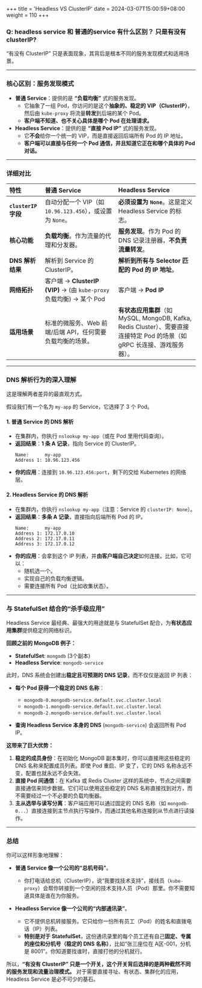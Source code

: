 +++
title = 'Headless VS ClusterIP'
date = 2024-03-07T15:00:59+08:00
weight = 110
+++

### Q: headless service 和 普通的service 有什么区别？ 只是有没有clusterIP?

“有没有 ClusterIP” 只是表面现象，其背后是根本不同的服务发现模式和适用场景。

---

### 核心区别：服务发现模式

*   **普通 Service**：提供的是 **“负载均衡”** 式的服务发现。
    *   它抽象了一组 Pod，你访问的是这个**抽象的、稳定的 VIP（ClusterIP）**，然后由 `kube-proxy` 将流量**转发**到后端的某个 Pod。
    *   **客户端不知道、也不关心具体是哪个 Pod 在处理请求。**
*   **Headless Service**：提供的是 **“直接 Pod IP”** 式的服务发现。
    *   它**不会**给你一个统一的 VIP，而是直接返回后端所有 Pod 的 IP 地址。
    *   **客户端可以直接与任何一个 Pod 通信，并且知道它正在和哪个具体的 Pod 对话。**

---

### 详细对比

| 特性 | 普通 Service | Headless Service |
| :--- | :--- | :--- |
| **`clusterIP` 字段** | 自动分配一个 VIP（如 `10.96.123.456`），或设置为 `None`。 | **必须设置为 `None`**。这是定义 Headless Service 的标志。 |
| **核心功能** | **负载均衡**。作为流量的代理和分发器。 | **服务发现**。作为 Pod 的 DNS 记录注册器，**不负责流量转发**。 |
| **DNS 解析结果** | 解析到 Service 的 ClusterIP。 | **解析到所有与 Selector 匹配的 Pod 的 IP 地址**。 |
| **网络拓扑** | 客户端 -> **ClusterIP (VIP)** -> (由 `kube-proxy` 负载均衡) -> 某个 Pod | 客户端 -> **Pod IP** |
| **适用场景** | 标准的微服务、Web 前端/后端 API，任何需要负载均衡的场景。 | **有状态应用集群**（如 MySQL, MongoDB, Kafka, Redis Cluster）、需要直接连接特定 Pod 的场景（如 gRPC 长连接、游戏服务器）。 |

---

### DNS 解析行为的深入理解

这是理解两者差异的最直观方式。

假设我们有一个名为 `my-app` 的 Service，它选择了 3 个 Pod。

#### 1. 普通 Service 的 DNS 解析

*   在集群内，你执行 `nslookup my-app`（或在 Pod 里用代码查询）。
*   **返回结果**：**1 条 A 记录**，指向 Service 的 ClusterIP。
    ```
    Name:      my-app
    Address 1: 10.96.123.456
    ```
*   **你的应用**：连接到 `10.96.123.456:port`，剩下的交给 Kubernetes 的网络层。

#### 2. Headless Service 的 DNS 解析

*   在集群内，你执行 `nslookup my-app`（注意：Service 的 `clusterIP: None`）。
*   **返回结果**：**多条 A 记录**，直接指向后端所有 Pod 的 IP。
    ```
    Name:      my-app
    Address 1: 172.17.0.10
    Address 2: 172.17.0.11
    Address 3: 172.17.0.12
    ```
*   **你的应用**：会拿到这个 IP 列表，并**由客户端自己决定**如何连接。比如，它可以：
    *   随机选一个。
    *   实现自己的负载均衡逻辑。
    *   需要连接所有 Pod（比如收集状态）。

---

### 与 StatefulSet 结合的“杀手级应用”

Headless Service 最经典、最强大的用途就是与 StatefulSet 配合，为**有状态应用集群**提供稳定的网络标识。

**回顾之前的 MongoDB 例子：**

*   **StatefulSet**: `mongodb` (3个副本)
*   **Headless Service**: `mongodb-service`

此时，DNS 系统会创建出**稳定且可预测的 DNS 记录**，而不仅仅是返回 IP 列表：

*   **每个 Pod 获得一个稳定的 DNS 名称**：
    *   `mongodb-0.mongodb-service.default.svc.cluster.local`
    *   `mongodb-1.mongodb-service.default.svc.cluster.local`
    *   `mongodb-2.mongodb-service.default.svc.cluster.local`

*   **查询 Headless Service 本身的 DNS** (`mongodb-service`) 会返回所有 Pod IP。

**这带来了巨大优势：**

1.  **稳定的成员身份**：在初始化 MongoDB 副本集时，你可以直接用这些稳定的 DNS 名称来配置成员列表。即使 Pod 重启、IP 变了，它的 DNS 名称永远不变，配置也就永远不会失效。
2.  **直接 Pod 间通信**：在 Kafka 或 Redis Cluster 这样的系统中，节点之间需要直接通信来同步数据。它们可以使用这些稳定的 DNS 名称直接找到对方，而不需要经过一个不必要的负载均衡器。
3.  **主从选举与读写分离**：客户端应用可以通过固定的 DNS 名称（如 `mongodb-0...`）直接连接到主节点执行写操作，而通过其他名称连接到从节点进行读操作。

---

### 总结

你可以这样形象地理解：

*   **普通 Service 像一个公司的“总机号码”**。
    *   你打电话给总机（ClusterIP），说“我要找技术支持”，接线员（`kube-proxy`）会帮你转接到一个空闲的技术支持人员（Pod）那里。你不需要知道具体是谁在为你服务。

*   **Headless Service 像一个公司的“内部通讯录”**。
    *   它不提供总机转接服务。它只给你一份所有员工（Pod）的姓名和直拨电话（IP）列表。
    *   **特别是对于 StatefulSet**，这份通讯录里的每个员工还有自己**固定、专属的座位和分机号（稳定的 DNS 名称）**，比如“张三座位在 A区-001，分机是 8001”。你知道要找谁时，直接打他的分机就行。

所以，**“有没有 ClusterIP” 只是一个开关，这个开关背后选择的是两种截然不同的服务发现和流量治理模式。** 对于需要直接寻址、有状态、集群化的应用，Headless Service 是必不可少的基石。